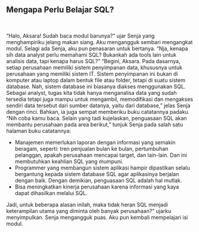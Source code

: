 ## Mengapa Perlu Belajar SQL?

&nbsp;

“Halo, Aksara! Sudah baca modul barunya?” ujar Senja yang menghampiriku jelang makan siang.
Aku mengangguk sembari mengangkat modul. Selagi ada Senja, aku pun penasaran untuk bertanya. “Nja, kenapa sih data analyst perlu memahami SQL? Bukankah ada tools lain untuk analisis data, tapi kenapa harus SQL?”
“Begini, Aksara. Pada dasarnya, setiap perusahaan memiliki sistem penyimpanan data, khususnya untuk perusahaan yang memiliki sistem IT. Sistem penyimpanan ini bukan di komputer atau laptop dalam bentuk file atau folder, tetapi di suatu sistem database. Nah, sistem database ini biasanya diakses menggunakan SQL. Sebagai analyst, tugas kita tidak hanya menganalisa data yang sudah tersedia tetapi juga mampu untuk mengambil, memodifikasi dan mengakses sendiri data tersebut dari sumber datanya, yaitu dari database,” jelas Senja dengan rinci.  Bahkan, ia juga sempat memberiku buku catatannya padaku.
“Nih coba kamu baca. Selain yang tadi kujelaskan, penguasaan SQL akan membantu perusahaan pada area berikut,” tunjuk Senja pada salah satu halaman buku catatannya:

* Manajemen memerlukan laporan dengan informasi yang semakin beragam, seperti: tren penjualan bulan ke bulan, pertumbuhan pelanggan, apakah perusahaan mencapai target, dan lain-lain. Dan ini membutuhkan keahlian SQL yang mumpuni.
* Programmer yang membangun sistem aplikasi hampir dipastikan selalu bergantung kepada sistem database SQL agar aplikasinya berjalan dengan baik. Dengan demikian, penguasaan SQL adalah hal mutlak.
* Bisa meningkatkan kinerja perusahaan karena informasi yang kaya dapat dihasilkan melalui SQL.

Jadi, untuk beberapa alasan inilah, maka tidak heran SQL menjadi keterampilan utama yang diminta oleh banyak perusahaan?” ujarku menyimpulkan.
Senja mengangguk puas. Aku pun kembali mempelajari isi modul.
